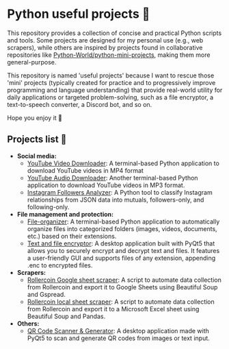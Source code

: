 # Python useful projects :snake:

This repository provides a collection of concise and practical Python scripts and tools. Some projects are designed for my personal use (e.g., web scrapers), while others are inspired by projects found in collaborative repositories like [Python-World/python-mini-projects](https://github.com/Python-World/python-mini-projects/), making them more general-purpose.

This repository is named 'useful projects' because I want to rescue those 'mini' projects (typically created for practice and to progressively improve programming and language understanding) that provide real-world utility for daily applications or targeted problem-solving, such as a file encryptor, a text-to-speech converter, a Discord bot, and so on.

Hope you enjoy it :blue_heart:

## Projects list :scroll:

- **Social media:**
  - [YouTube Video Downloader](https://github.com/mashisdev/youtube-video-downloader.git): A terminal-based Python application to download YouTube videos in MP4 format
  - [YouTube Audio Downloader](https://github.com/mashisdev/youtube-audio-downloader.git): Another terminal-based Python application to download YouTube videos in MP3 format.
  - [Instagram Followers Analyzer](https://github.com/mashisdev/ig-followers-tracker.git): A Python tool to classify Instagram relationships from JSON data into mutuals, followers-only, and following-only.
- **File management and protection:**
  - [File-organizer](https://github.com/mashisdev/file-organizer.git): A terminal-based Python application to automatically organize files into categorized folders (images, videos, documents, etc.) based on their extensions.
  - [Text and file encryptor](https://github.com/mashisdev/text-and-file-encryptor.git): A desktop application built with PyQt5 that allows you to securely encrypt and decrypt text and files. It features a user-friendly GUI and supports files of any extension, appending .enc to encrypted files.
- **Scrapers:**
  - [Rollercoin Google sheet scraper](https://github.com/mashisdev/scraper-rollercoin): A script to automate data collection from Rollercoin and export it to Google Sheets using Beautiful Soup and Gspread.
  - [Rollercoin local sheet scraper](https://github.com/mashisdev/local-scraper-rollercoin.git): A script to automate data collection from Rollercoin and export it to a Microsoft Excel sheet using Beautiful Soup and Pandas.
- **Others:**
  - [QR Code Scanner & Generator](https://github.com/mashisdev/qr-generator-and-reader.git): A desktop application made with PyQt5 to scan and generate QR codes from images or text input.
